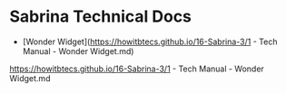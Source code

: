 # Sabrina Technical Docs

- [Wonder Widget](https://howitbtecs.github.io/16-Sabrina-3/1 - Tech Manual - Wonder Widget.md)

https://howitbtecs.github.io/16-Sabrina-3/1 - Tech Manual - Wonder Widget.md